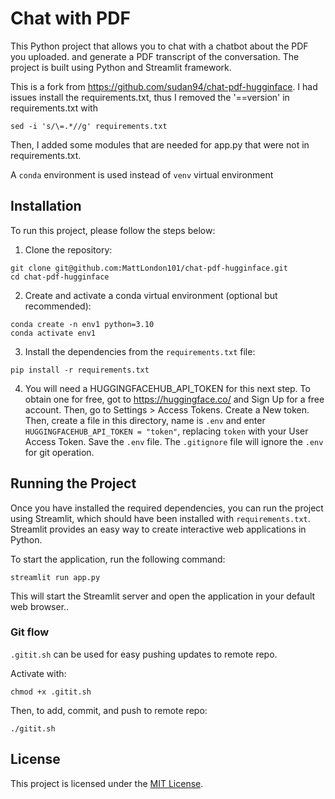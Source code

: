 # Chat with PDF

This Python project that allows you to chat with a chatbot about the PDF you uploaded. and generate a PDF transcript of the conversation. The project is built using Python and Streamlit framework.


This is a fork from https://github.com/sudan94/chat-pdf-hugginface. I had issues install the requirements.txt, thus I removed the '==version' in requirements.txt with 
```shell
sed -i 's/\=.*//g' requirements.txt
```
Then, I added some modules that are needed for app.py that were not in requirements.txt.  

A `conda` environment is used instead of `venv` virtual environment

## Installation

To run this project, please follow the steps below:

1. Clone the repository:

```shell
git clone git@github.com:MattLondon101/chat-pdf-hugginface.git
cd chat-pdf-hugginface
```

2. Create and activate a conda virtual environment (optional but recommended):

```shell
conda create -n env1 python=3.10
conda activate env1
```

3. Install the dependencies from the `requirements.txt` file:

```shell
pip install -r requirements.txt
```

4. You will need a HUGGINGFACEHUB_API_TOKEN for this next step. To obtain one for free, got to https://huggingface.co/ and Sign Up for a free account. Then, go to Settings > Access Tokens. Create a New token. Then, create a file in this directory, name is `.env` and enter `HUGGINGFACEHUB_API_TOKEN = "token"`,  replacing `token` with your User Access Token. Save the `.env` file. The `.gitignore` file will ignore the `.env` for git operation.

## Running the Project

Once you have installed the required dependencies, you can run the project using Streamlit, which should have been installed with `requirements.txt`. Streamlit provides an easy way to create interactive web applications in Python.

To start the application, run the following command:

```shell
streamlit run app.py
```

This will start the Streamlit server and open the application in your default web browser..  

### Git flow
`.gitit.sh` can be used for easy pushing updates to remote repo.  

Activate with:  
```shell
chmod +x .gitit.sh
```
Then, to add, commit, and push to remote repo:
```
./gitit.sh
```

## License

This project is licensed under the [MIT License](LICENSE).

